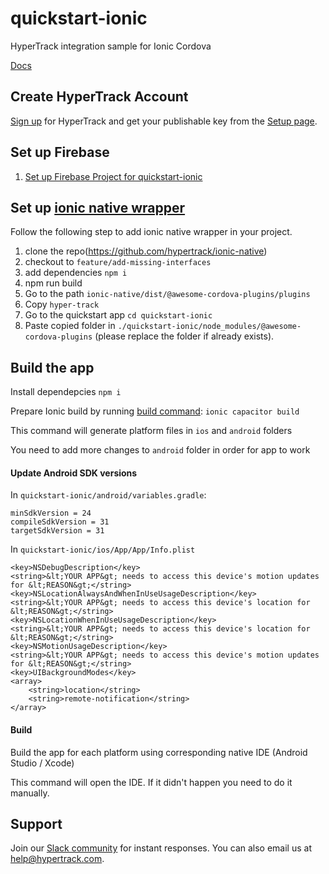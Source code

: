 # quickstart-ionic
HyperTrack integration sample for Ionic Cordova

[Docs](https://hypertrack.com/docs/install-sdk-ionic)

## Create HyperTrack Account

[Sign up](https://dashboard.hypertrack.com/signup) for HyperTrack and
get your publishable key from the [Setup page](https://dashboard.hypertrack.com/setup).

## Set up Firebase

1. [Set up Firebase Project for quickstart-ionic](https://console.firebase.google.com/u/0/)

## Set up [ionic native wrapper](https://github.com/hypertrack/ionic-native)

Follow the following step to add ionic native wrapper in your project.
1. clone the repo(https://github.com/hypertrack/ionic-native)
2. checkout to ```feature/add-missing-interfaces``` 
3. add dependencies ```npm i```
4. npm run build
5. Go to the path ```ionic-native/dist/@awesome-cordova-plugins/plugins```
6. Copy ```hyper-track```
7. Go to the quickstart app ```cd quickstart-ionic```
8. Paste copied folder in ```./quickstart-ionic/node_modules/@awesome-cordova-plugins``` (please replace the folder if already exists).  

## Build the app

Install dependepcies
```npm i```

Prepare Ionic build by running [build command](https://ionicframework.com/docs/cli/commands/capacitor-build):
```ionic capacitor build```

This command will generate platform files in `ios` and `android` folders

You need to add more changes to `android` folder in order for app to work 

#### Update Android SDK versions

In ```quickstart-ionic/android/variables.gradle```:

```
minSdkVersion = 24
compileSdkVersion = 31
targetSdkVersion = 31
```
In ```quickstart-ionic/ios/App/App/Info.plist```

```
<key>NSDebugDescription</key>
<string>&lt;YOUR APP&gt; needs to access this device's motion updates for &lt;REASON&gt;</string>
<key>NSLocationAlwaysAndWhenInUseUsageDescription</key>
<string>&lt;YOUR APP&gt; needs to access this device's location for &lt;REASON&gt;</string>
<key>NSLocationWhenInUseUsageDescription</key>
<string>&lt;YOUR APP&gt; needs to access this device's location for &lt;REASON&gt;</string>
<key>NSMotionUsageDescription</key>
<string>&lt;YOUR APP&gt; needs to access this device's motion updates for &lt;REASON&gt;</string>
<key>UIBackgroundModes</key>
<array>
    <string>location</string>
    <string>remote-notification</string>
</array>
```

#### Build

Build the app for each platform using corresponding native IDE (Android Studio / Xcode)

This command will open the IDE. If it didn't happen you need to do it manually. 



## Support
Join our [Slack community](https://join.slack.com/t/hypertracksupport/shared_invite/enQtNDA0MDYxMzY1MDMxLTdmNDQ1ZDA1MTQxOTU2NTgwZTNiMzUyZDk0OThlMmJkNmE0ZGI2NGY2ZGRhYjY0Yzc0NTJlZWY2ZmE5ZTA2NjI) for instant responses. You can also email us at help@hypertrack.com.
